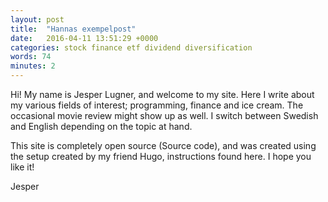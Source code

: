 ```yaml
---
layout: post
title:  "Hannas exempelpost"
date:   2016-04-11 13:51:29 +0000
categories: stock finance etf dividend diversification
words: 74
minutes: 2
---
```

Hi! My name is Jesper Lugner, and welcome to my site. Here I write about my various fields of interest; programming, finance and ice cream. The occasional movie review might show up as well. I switch between Swedish and English depending on the topic at hand.

This site is completely open source (Source code), and was created using the setup created by my friend Hugo, instructions found here. I hope you like it!

Jesper